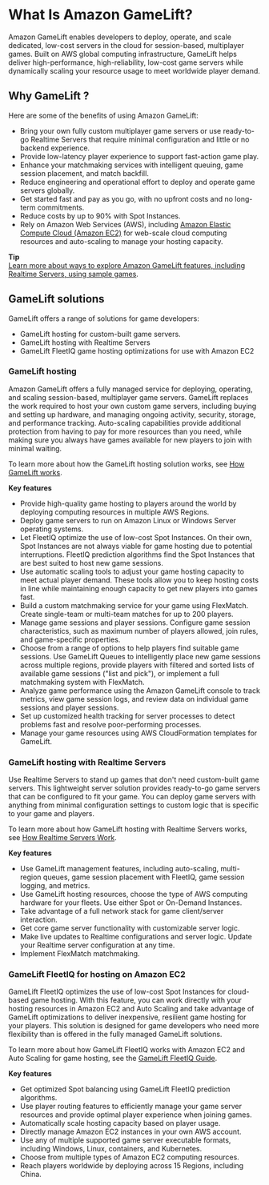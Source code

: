 # What Is Amazon GameLift?<a name="gamelift-intro"></a>

Amazon GameLift enables developers to deploy, operate, and scale dedicated, low\-cost servers in the cloud for session\-based, multiplayer games\. Built on AWS global computing infrastructure, GameLift helps deliver high\-performance, high\-reliability, low\-cost game servers while dynamically scaling your resource usage to meet worldwide player demand\. 

## Why GameLift ?<a name="why-gamelift"></a>

Here are some of the benefits of using Amazon GameLift:
+ Bring your own fully custom multiplayer game servers or use ready\-to\-go Realtime Servers that require minimal configuration and little or no backend experience\.
+ Provide low\-latency player experience to support fast\-action game play\.
+ Enhance your matchmaking services with intelligent queuing, game session placement, and match backfill\.
+ Reduce engineering and operational effort to deploy and operate game servers globally\.
+ Get started fast and pay as you go, with no upfront costs and no long\-term commitments\.
+ Reduce costs by up to 90% with Spot Instances\.
+ Rely on Amazon Web Services \(AWS\), including [Amazon Elastic Compute Cloud \(Amazon EC2\)](https://aws.amazon.com/ec2/) for web\-scale cloud computing resources and auto\-scaling to manage your hosting capacity\.

**Tip**  
[Learn more about ways to explore Amazon GameLift features, including Realtime Servers, using sample games](gamelift-explore.md)\.

## GameLift solutions<a name="gamelift-intro-flavors"></a>

GameLift offers a range of solutions for game developers:
+ GameLift hosting for custom\-built game servers\.
+ GameLift hosting with Realtime Servers
+ GameLift FleetIQ game hosting optimizations for use with Amazon EC2 

### GameLift hosting<a name="gamelift-intro-flavors-managed"></a>

Amazon GameLift offers a fully managed service for deploying, operating, and scaling session\-based, multiplayer game servers\. GameLift replaces the work required to host your own custom game servers, including buying and setting up hardware, and managing ongoing activity, security, storage, and performance tracking\. Auto\-scaling capabilities provide additional protection from having to pay for more resources than you need, while making sure you always have games available for new players to join with minimal waiting\.

To learn more about how the GameLift hosting solution works, see [How GameLift works](gamelift-howitworks.md)\.

**Key features**
+ Provide high\-quality game hosting to players around the world by deploying computing resources in multiple AWS Regions\.
+ Deploy game servers to run on Amazon Linux or Windows Server operating systems\.
+ Let FleetIQ optimize the use of low\-cost Spot Instances\. On their own, Spot Instances are not always viable for game hosting due to potential interruptions\. FleetIQ prediction algorithms find the Spot Instances that are best suited to host new game sessions\.
+ Use automatic scaling tools to adjust your game hosting capacity to meet actual player demand\. These tools allow you to keep hosting costs in line while maintaining enough capacity to get new players into games fast\.
+ Build a custom matchmaking service for your game using FlexMatch\. Create single\-team or multi\-team matches for up to 200 players\.
+ Manage game sessions and player sessions\. Configure game session characteristics, such as maximum number of players allowed, join rules, and game\-specific properties\.
+ Choose from a range of options to help players find suitable game sessions\. Use GameLift Queues to intelligently place new game sessions across multiple regions, provide players with filtered and sorted lists of available game sessions \("list and pick"\), or implement a full matchmaking system with FlexMatch\. 
+ Analyze game performance using the Amazon GameLift console to track metrics, view game session logs, and review data on individual game sessions and player sessions\.
+ Set up customized health tracking for server processes to detect problems fast and resolve poor\-performing processes\.
+ Manage your game resources using AWS CloudFormation templates for GameLift\.

### GameLift hosting with Realtime Servers<a name="gamelift-intro-flavors-realtime"></a>

Use Realtime Servers to stand up games that don't need custom\-built game servers\. This lightweight server solution provides ready\-to\-go game servers that can be configured to fit your game\. You can deploy game servers with anything from minimal configuration settings to custom logic that is specific to your game and players\. 

To learn more about how GameLift hosting with Realtime Servers works, see [How Realtime Servers Work](realtime-howitworks.md)\.

**Key features**
+ Use GameLift management features, including auto\-scaling, multi\-region queues, game session placement with FleetIQ, game session logging, and metrics\. 
+ Use GameLift hosting resources, choose the type of AWS computing hardware for your fleets\. Use either Spot or On\-Demand Instances\.
+ Take advantage of a full network stack for game client/server interaction\.
+ Get core game server functionality with customizable server logic\. 
+ Make live updates to Realtime configurations and server logic\. Update your Realtime server configuration at any time\. 
+ Implement FlexMatch matchmaking\. 

### GameLift FleetIQ for hosting on Amazon EC2<a name="gamelift-intro-flavors-fleetiq"></a>

GameLift FleetIQ optimizes the use of low\-cost Spot Instances for cloud\-based game hosting\. With this feature, you can work directly with your hosting resources in Amazon EC2 and Auto Scaling and take advantage of GameLift optimizations to deliver inexpensive, resilient game hosting for your players\. This solution is designed for game developers who need more flexibility than is offered in the fully managed GameLift solutions\. 

To learn more about how GameLift FleetIQ works with Amazon EC2 and Auto Scaling for game hosting, see the [ GameLift FleetIQ Guide](https://docs.aws.amazon.com/gamelift/latest/fleetiqguide/gsg-intro.html)\.

**Key features**
+ Get optimized Spot balancing using GameLift FleetIQ prediction algorithms\.
+ Use player routing features to efficiently manage your game server resources and provide optimal player experience when joining games\.
+ Automatically scale hosting capacity based on player usage\. 
+ Directly manage Amazon EC2 instances in your own AWS account\.
+ Use any of multiple supported game server executable formats, including Windows, Linux, containers, and Kubernetes\.
+ Choose from multiple types of Amazon EC2 computing resources\. 
+ Reach players worldwide by deploying across 15 Regions, including China\.